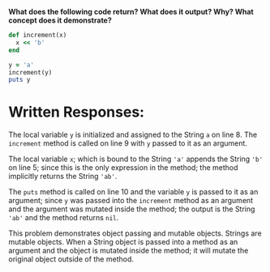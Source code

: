 **What does the following code return? What does it output? Why? What concept does it demonstrate?**

```ruby
def increment(x)
  x << 'b'
end

y = 'a'
increment(y)
puts y
```
# Written Responses:

The local variable `y` is initialized and assigned to the String `a` on line 8. The `increment` method is called on line 9 with `y` passed to it as an argument.

The local variable `x`; which is bound to the String `'a'` appends the String `'b'` on line 5; since this is the only expression in the method; the method implicitly returns the String `'ab'`.

The `puts` method is called on line 10 and the variable `y` is passed to it as an argument; since `y` was passed into the `increment` method as an argument and the argument was mutated inside the method; the output is the String `'ab'` and the method returns `nil`.

This problem demonstrates object passing and mutable objects. Strings are mutable objects. When a String object is passed into a method as an argument and the object is mutated inside the method; it will mutate the original object outside of the method.


